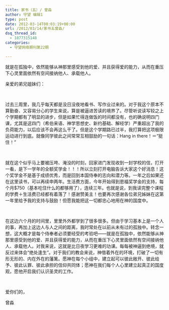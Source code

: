 ```yaml
---
title: 家书（五）/ 曾淼
author: 守望 编辑1
type: post
date: 2012-03-14T08:03:19+00:00
url: /2012/03/14/家书五曾淼/
dsq_thread_id:
  - 1877315148
categories:
  - 守望网络期刊第22期

---
```

就是在孤独中，依然能够从神那里感受到他的爱、并且获得爱的能力，从而在重压下心灵里面依然有空间接纳他人、承载他人。

<!--more-->

亲爱的弟兄姐妹们：

&nbsp;

过去三周里，我几乎每天都是没日没夜地看书、写作业过来的。对于我这个原本不算勤奋、又容易分心的学生来说，算是被逼进苦读的境界了。尽管听说读写较之上个学期都有了明显的进步，但是如果忙得连做饭的时间都没有，也的确说明四门课，尤其是这四门（希伯来语、神学思想史、新约基础、解经学）严重超出了我的负荷能力，以后应该不会再这么干了。但是这个学期路已过半，我打算把这项极限运动进行到底。就像同学彼此之间常常互相鼓励的一句话：Hang in there！＝“挺住！”

&nbsp;

就在这个似乎马上要被压垮、淹没的时刻，回家进门发现收到一封学校的信，打开一看，是下一学年的全额奖学金！！！所以立刻打开电脑告诉大家这个好消息！这个奖学金不是基于成绩优秀，而是回到本国侍奉的志向和潜力等。一年之后如果还在这里读书，可以再续申两年。生活费方面，今年开始得到恩福奖学金的支持，每个月$750（基本吃住什么的都够用了），连续三年。也就是说，到我读完整个课程的学费＋生活费已经都有着落了！感谢赞美主！也要再次感谢各位弟兄姊妹在这第一年里给予我的支持与鼓励！但愿我能把这一切都忠心地用在神的国度中。

&nbsp;

在这边六个月的时间里，里里外外都学到了很多很多。但由于学习基本上是一个人的事，再加上这边人与人之间的距离，我时常处在以前从未有过的孤独中。转念一想，这大概才是每个侍奉者必须要经受的考验吧——就是在孤独中，依然能够从神那里感受到他的爱、并且获得爱的能力，从而在重压下心灵里面依然有空间接纳他人、承载他人。对我来说，这就是比日夜学习更难的功课。每每被神逼到绝境，就反过来体会“绝处逢生”。对于我们的教会来说，神借着外在的环境，打破了一切有形无形的、内在外在的藩篱。愿神在每个小组中，建立起可以彼此敞开、彼此给予、彼此认罪、彼此承担的信仰共同体；愿神在我们每个人心里建立起真正的国度观，愿他开启我们认识圣灵的工作。

&nbsp;

爱你们的，

曾淼

&nbsp;